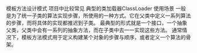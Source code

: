 模板方法设计模式
    项目中比较常见 典型的类加载器ClassLoader
使用场景
    一般是为了统一子类的算法实现步骤，所使用的一种方式。它在父类中定义一系列算法的步骤，而将具体的实现都推迟到子类。
    最典型的形式就是一个接口，一个抽象父类，父类中会有一系列的抽象方法，而在子类中去一一实现这些方法。
    通常情况下，模板方法模式用于定义构建某个对象的步骤与顺序，或者定义一个算法的骨架。
    